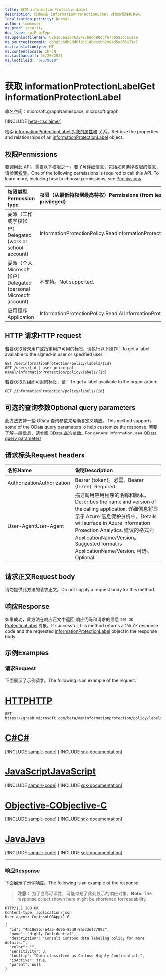 ```yaml
---
title: 获取 informationProtectionLabel
description: 检索指定 informationProtectionLabel 对象的属性和关系。
localization_priority: Normal
author: tommoser
ms.prod: security
doc_type: apiPageType
ms.openlocfilehash: 02b1d36a2b4639487b9dd88dcf67c9592bce1aa9
ms.sourcegitcommit: db3d2c6db8dd8f8cc14bdcebb2904d5e056a73e7
ms.translationtype: MT
ms.contentlocale: zh-CN
ms.lasthandoff: 05/20/2021
ms.locfileid: "52579618"
---
```

# <a name="get-informationprotectionlabel"></a><span data-ttu-id="ee9bc-103">获取 informationProtectionLabel</span><span class="sxs-lookup"><span data-stu-id="ee9bc-103">Get informationProtectionLabel</span></span>

<span data-ttu-id="ee9bc-104">命名空间：microsoft.graph</span><span class="sxs-lookup"><span data-stu-id="ee9bc-104">Namespace: microsoft.graph</span></span>

[!INCLUDE [beta-disclaimer](../../includes/beta-disclaimer.md)]

<span data-ttu-id="ee9bc-105">检索 [informationProtectionLabel 对象的属性和](../resources/informationprotectionlabel.md) 关系。</span><span class="sxs-lookup"><span data-stu-id="ee9bc-105">Retrieve the properties and relationships of an [informationProtectionLabel](../resources/informationprotectionlabel.md) object.</span></span>

## <a name="permissions"></a><span data-ttu-id="ee9bc-106">权限</span><span class="sxs-lookup"><span data-stu-id="ee9bc-106">Permissions</span></span>

<span data-ttu-id="ee9bc-p101">要调用此 API，需要以下权限之一。要了解详细信息，包括如何选择权限的信息，请参阅[权限](/graph/permissions-reference)。</span><span class="sxs-lookup"><span data-stu-id="ee9bc-p101">One of the following permissions is required to call this API. To learn more, including how to choose permissions, see [Permissions](/graph/permissions-reference).</span></span>

| <span data-ttu-id="ee9bc-109">权限类型</span><span class="sxs-lookup"><span data-stu-id="ee9bc-109">Permission type</span></span>                        | <span data-ttu-id="ee9bc-110">权限（从最低特权到最高特权）</span><span class="sxs-lookup"><span data-stu-id="ee9bc-110">Permissions (from least to most privileged)</span></span> |
| :------------------------------------- | :------------------------------------------ |
| <span data-ttu-id="ee9bc-111">委派（工作或学校帐户）</span><span class="sxs-lookup"><span data-stu-id="ee9bc-111">Delegated (work or school account)</span></span>     | <span data-ttu-id="ee9bc-112">InformationProtectionPolicy.Read</span><span class="sxs-lookup"><span data-stu-id="ee9bc-112">InformationProtectionPolicy.Read</span></span>            |
| <span data-ttu-id="ee9bc-113">委派（个人 Microsoft 帐户）</span><span class="sxs-lookup"><span data-stu-id="ee9bc-113">Delegated (personal Microsoft account)</span></span> | <span data-ttu-id="ee9bc-114">不支持。</span><span class="sxs-lookup"><span data-stu-id="ee9bc-114">Not supported.</span></span>                              |
| <span data-ttu-id="ee9bc-115">应用程序</span><span class="sxs-lookup"><span data-stu-id="ee9bc-115">Application</span></span>                            | <span data-ttu-id="ee9bc-116">InformationProtectionPolicy.Read.All</span><span class="sxs-lookup"><span data-stu-id="ee9bc-116">InformationProtectionPolicy.Read.All</span></span>        |

## <a name="http-request"></a><span data-ttu-id="ee9bc-117">HTTP 请求</span><span class="sxs-lookup"><span data-stu-id="ee9bc-117">HTTP request</span></span>

<!-- { "blockType": "ignored" } -->
<span data-ttu-id="ee9bc-118">若要获取登录用户或指定用户可用的标签，请执行以下操作：</span><span class="sxs-lookup"><span data-stu-id="ee9bc-118">To get a label available to the signed-in user or specified user:</span></span>
```http
GET /me/informationProtection/policy/labels/{id}
GET /users/{id | user-principal-name}/informationProtection/policy/labels/{id}
```

<span data-ttu-id="ee9bc-119">若要获取对组织可用的标签，请：</span><span class="sxs-lookup"><span data-stu-id="ee9bc-119">To get a label available to the organization:</span></span>
```http
GET /informationProtection/policy/labels/{id}
```

## <a name="optional-query-parameters"></a><span data-ttu-id="ee9bc-120">可选的查询参数</span><span class="sxs-lookup"><span data-stu-id="ee9bc-120">Optional query parameters</span></span>

<span data-ttu-id="ee9bc-121">此方法支持一些 OData 查询参数来帮助自定义响应。</span><span class="sxs-lookup"><span data-stu-id="ee9bc-121">This method supports some of the OData query parameters to help customize the response.</span></span> <span data-ttu-id="ee9bc-122">若要了解一般信息，请参阅 [OData 查询参数](/graph/query-parameters)。</span><span class="sxs-lookup"><span data-stu-id="ee9bc-122">For general information, see [OData query parameters](/graph/query-parameters).</span></span>

## <a name="request-headers"></a><span data-ttu-id="ee9bc-123">请求标头</span><span class="sxs-lookup"><span data-stu-id="ee9bc-123">Request headers</span></span>

| <span data-ttu-id="ee9bc-124">名称</span><span class="sxs-lookup"><span data-stu-id="ee9bc-124">Name</span></span>          | <span data-ttu-id="ee9bc-125">说明</span><span class="sxs-lookup"><span data-stu-id="ee9bc-125">Description</span></span>                                                                                                                                                                       |
| :------------ | :-------------------------------------------------------------------------------------------------------------------------------------------------------------------------------- |
| <span data-ttu-id="ee9bc-126">Authorization</span><span class="sxs-lookup"><span data-stu-id="ee9bc-126">Authorization</span></span> | <span data-ttu-id="ee9bc-p103">Bearer {token}。必需。</span><span class="sxs-lookup"><span data-stu-id="ee9bc-p103">Bearer {token}. Required.</span></span>                                                                                                                                                         |
| <span data-ttu-id="ee9bc-129">User-Agent</span><span class="sxs-lookup"><span data-stu-id="ee9bc-129">User-Agent</span></span>    | <span data-ttu-id="ee9bc-130">描述调用应用程序的名称和版本。</span><span class="sxs-lookup"><span data-stu-id="ee9bc-130">Describes the name and version of the calling application.</span></span> <span data-ttu-id="ee9bc-131">详细信息将显示于 Azure 信息保护分析中。</span><span class="sxs-lookup"><span data-stu-id="ee9bc-131">Details will surface in Azure Information Protection Analytics.</span></span> <span data-ttu-id="ee9bc-132">建议的格式为 ApplicationName/Version。</span><span class="sxs-lookup"><span data-stu-id="ee9bc-132">Suggested format is ApplicationName/Version.</span></span> <span data-ttu-id="ee9bc-133">可选。</span><span class="sxs-lookup"><span data-stu-id="ee9bc-133">Optional.</span></span> |

## <a name="request-body"></a><span data-ttu-id="ee9bc-134">请求正文</span><span class="sxs-lookup"><span data-stu-id="ee9bc-134">Request body</span></span>

<span data-ttu-id="ee9bc-135">请勿提供此方法的请求正文。</span><span class="sxs-lookup"><span data-stu-id="ee9bc-135">Do not supply a request body for this method.</span></span>

## <a name="response"></a><span data-ttu-id="ee9bc-136">响应</span><span class="sxs-lookup"><span data-stu-id="ee9bc-136">Response</span></span>

<span data-ttu-id="ee9bc-137">如果成功，此方法在响应正文中返回 响应代码和请求的信息 `200 OK` [ProtectionLabel](../resources/informationprotectionlabel.md) 对象。</span><span class="sxs-lookup"><span data-stu-id="ee9bc-137">If successful, this method returns a `200 OK` response code and the requested [informationProtectionLabel](../resources/informationprotectionlabel.md) object in the response body.</span></span>

## <a name="examples"></a><span data-ttu-id="ee9bc-138">示例</span><span class="sxs-lookup"><span data-stu-id="ee9bc-138">Examples</span></span>

### <a name="request"></a><span data-ttu-id="ee9bc-139">请求</span><span class="sxs-lookup"><span data-stu-id="ee9bc-139">Request</span></span>

<span data-ttu-id="ee9bc-140">下面展示了示例请求。</span><span class="sxs-lookup"><span data-stu-id="ee9bc-140">The following is an example of the request.</span></span>

# <a name="http"></a>[<span data-ttu-id="ee9bc-141">HTTP</span><span class="sxs-lookup"><span data-stu-id="ee9bc-141">HTTP</span></span>](#tab/http)
<!-- {
  "blockType": "request",
  "name": "get_informationprotectionlabel"
}-->

```msgraph-interactive
GET https://graph.microsoft.com/beta/me/informationprotection/policy/labels/{id}
```
# <a name="c"></a>[<span data-ttu-id="ee9bc-142">C#</span><span class="sxs-lookup"><span data-stu-id="ee9bc-142">C#</span></span>](#tab/csharp)
[!INCLUDE [sample-code](../includes/snippets/csharp/get-informationprotectionlabel-csharp-snippets.md)]
[!INCLUDE [sdk-documentation](../includes/snippets/snippets-sdk-documentation-link.md)]

# <a name="javascript"></a>[<span data-ttu-id="ee9bc-143">JavaScript</span><span class="sxs-lookup"><span data-stu-id="ee9bc-143">JavaScript</span></span>](#tab/javascript)
[!INCLUDE [sample-code](../includes/snippets/javascript/get-informationprotectionlabel-javascript-snippets.md)]
[!INCLUDE [sdk-documentation](../includes/snippets/snippets-sdk-documentation-link.md)]

# <a name="objective-c"></a>[<span data-ttu-id="ee9bc-144">Objective-C</span><span class="sxs-lookup"><span data-stu-id="ee9bc-144">Objective-C</span></span>](#tab/objc)
[!INCLUDE [sample-code](../includes/snippets/objc/get-informationprotectionlabel-objc-snippets.md)]
[!INCLUDE [sdk-documentation](../includes/snippets/snippets-sdk-documentation-link.md)]

# <a name="java"></a>[<span data-ttu-id="ee9bc-145">Java</span><span class="sxs-lookup"><span data-stu-id="ee9bc-145">Java</span></span>](#tab/java)
[!INCLUDE [sample-code](../includes/snippets/java/get-informationprotectionlabel-java-snippets.md)]
[!INCLUDE [sdk-documentation](../includes/snippets/snippets-sdk-documentation-link.md)]

---


### <a name="response"></a><span data-ttu-id="ee9bc-146">响应</span><span class="sxs-lookup"><span data-stu-id="ee9bc-146">Response</span></span>

<span data-ttu-id="ee9bc-147">下面展示了示例响应。</span><span class="sxs-lookup"><span data-stu-id="ee9bc-147">The following is an example of the response.</span></span>

> <span data-ttu-id="ee9bc-148">**注意：** 为了提高可读性，可能缩短了此处显示的响应对象。</span><span class="sxs-lookup"><span data-stu-id="ee9bc-148">**Note:** The response object shown here might be shortened for readability.</span></span>

<!-- {
  "blockType": "response",
  "truncated": true,
  "@odata.type": "microsoft.graph.informationProtectionLabel"
} -->

```http
HTTP/1.1 200 OK
Content-type: application/json
User-agent: ContosoLOBApp/1.0

{
  "id": "4b18e8bb-b4a5-4695-85d0-8ae23ef27892",
  "name": "Highly Confidential",
  "description": "Consult Contoso data labeling policy for more details.",
  "color": "",
  "sensitivity": 3,
  "tooltip": "Data classified as Contoso Highly Confidential.",
  "isActive": true,
  "parent": null
}
```

<!-- uuid: 16cd6b66-4b1a-43a1-adaf-3a886856ed98
2019-02-04 14:57:30 UTC -->
<!-- {
  "type": "#page.annotation",
  "description": "Get informationProtectionLabel",
  "keywords": "",
  "section": "documentation",
  "tocPath": ""
}-->


